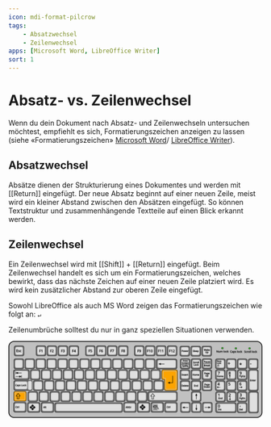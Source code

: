 ```yaml
---
icon: mdi-format-pilcrow
tags:
    - Absatzwechsel
    - Zeilenwechsel
apps: [Microsoft Word, LibreOffice Writer]
sort: 1
---
```


# Absatz- vs. Zeilenwechsel



Wenn du dein Dokument nach Absatz- und Zeilenwechseln untersuchen möchtest, empfiehlt es sich, Formatierungszeichen anzeigen zu lassen (siehe «Formatierungszeichen» [Microsoft Word](../../word-1/formatierungszeichen/)/ [LibreOffice Writer](../../writer/versteckte-zeichen/)).

## Absatzwechsel

Absätze dienen der Strukturierung eines Dokumentes und werden mit [[Return]] eingefügt. Der neue Absatz beginnt auf einer neuen Zeile, meist wird ein kleiner Abstand zwischen den Absätzen eingefügt. So können Textstruktur und zusammenhängende Textteile auf einen Blick erkannt werden.

## Zeilenwechsel

Ein Zeilenwechsel wird mit [[Shift]] + [[Return]] eingefügt. Beim Zeilenwechsel handelt es sich um ein Formatierungszeichen, welches bewirkt, dass das nächste Zeichen auf einer neuen Zeile platziert wird. Es wird kein zusätzlicher Abstand zur oberen Zeile eingefügt.

Sowohl LibreOffice als auch MS Word zeigen das Formatierungszeichen wie folgt an: <code>&#8629;</code>

Zeilenumbrüche solltest du nur in ganz speziellen Situationen verwenden.

![Orange hervorgehoben: links Shift-Taste, rechts Return-Taste](./keyboard-shift-return.svg)
